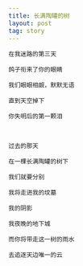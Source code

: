 ```yaml
---
title: 长满陶罐的树
layout: post
tag: story
---
```



    在我迷路的第三天
    
    鸽子衔来了你的眼睛
    
    我们眼眼相觑，默默无语
    
    直到天空掉下
    
    你失明后的第一颗泪
    
     
    
    过去的那天
    
    在一棵长满陶罐的树下
    
    我们就要分别
    
    我将走进我的坟墓
    
    我的阴影
    
    我夜晚的地下城
    
    而你将带走这一树的雨水
    
    去追逐天边唯一的云
